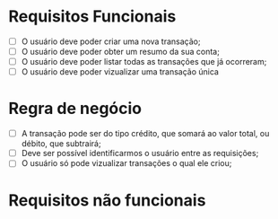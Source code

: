 # Requisitos Funcionais

- [ ] O usuário deve poder criar uma nova transação;
- [ ] O usuário deve poder obter um resumo da sua conta;
- [ ] O usuário deve poder listar todas as transações que já ocorreram;
- [ ] O usuário deve poder vizualizar uma transação única

# Regra de negócio

- [ ] A transação pode ser do tipo crédito, que somará ao valor total, ou débito, que subtrairá;
- [ ] Deve ser possível identificarmos o usuário entre as requisições;
- [ ] O usuário só pode vizualizar transações o qual ele criou;

# Requisitos não funcionais

